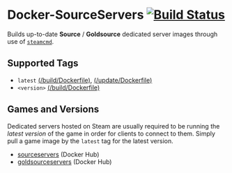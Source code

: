 # Docker-SourceServers [![Build Status](https://travis-ci.org/theohbrothers/docker-sourceservers.svg?branch=github)](https://travis-ci.org/theohbrothers/docker-sourceservers)

Builds up-to-date **Source** / **Goldsource** dedicated server images through use of [`steamcmd`](https://github.com/theohbrothers/docker-steamcmd).

## Supported Tags

* `latest` [(/build/Dockerfile)](https://github.com/theohbrothers/docker-sourceservers/blob/github/build/Dockerfile), [(/update/Dockerfile)](https://github.com/theohbrothers/docker-sourceservers/blob/github/update/Dockerfile)
* `<version>` [(/build/Dockerfile)](https://github.com/theohbrothers/docker-sourceservers/blob/github/build/Dockerfile)

## Games and Versions

Dedicated servers hosted on Steam are usually required to be running the *latest version* of the game in order for clients to connect to them. Simply pull a game image by the `latest` tag for the latest version.

* [sourceservers](https://hub.docker.com/u/sourceservers/) (Docker Hub)
* [goldsourceservers](https://hub.docker.com/u/goldsourceservers/) (Docker Hub)
